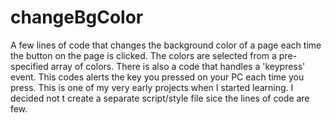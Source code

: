 # changeBgColor
 A few lines of code that changes the background color of a page each time the button on the page is clicked. The colors are selected from a pre-specified array of colors.
 There is also a code that handles a 'keypress' event. This codes alerts the key you pressed on your PC each time you press. 
 This is one of my very early projects when I started learning. I decided not t create a separate script/style file sice the lines of code are few.
